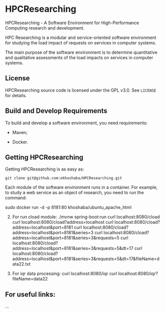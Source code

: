 # HPCResearching

HPCResearching - A Software Environment for High-Performance Computing research and development.

HPC Researching is a modular and service-oriented software environment for studying the load impact of requests on services in computer systems.

The main purpose of the software environment is to determine quantitative and qualitative assessments of the load impacts on services in computer systems.

License
-------

HPCResearching source code is licensed under the GPL v3.0. See `LICENSE` for details. 

Build and Develop Requirements    
------------------    
To build and develop a software environment, you need requirements:

- Maven;

- Docker.

 
Getting HPCResearching
--------------    
 
Getting HPCResearching is as easy as:
 
    git clone git@github.com:okhoshaba/HPCResearching.git

Each module of the software environment runs in a container. For example, to study a web service as an object of research, you need to run the command:

sudo docker run -d -p 8181:80 khoshaba/ubuntu_apache_html

2. For run cload module:
./mvnw spring-boot:run
curl localhost:8080/cload
curl localhost:8080/cload?address=localhost
curl localhost:8080/cload?address=localhost\&port=8181
curl localhost:8080/cload?address=localhost\&port=8181\&series=3
curl localhost:8080/cload?address=localhost\&port=8181\&series=3\&requests=5
curl localhost:8080/cload?address=localhost\&port=8181\&series=3\&requests=5\&dt=17
curl localhost:8080/cload?address=localhost\&port=8181\&series=3\&requests=5\&dt=17\&fileName=data22.txt

3. For iqr data processing:
curl localhost:8080/iqr
curl localhost:8080/iqr?fileName=data22

For useful links:
-----------------------------------
...



